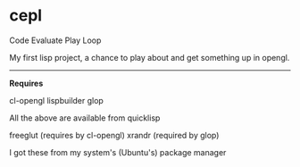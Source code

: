 cepl
====

Code Evaluate Play Loop

My first lisp project, a chance to play about and get something up in opengl.

-----

**Requires**

cl-opengl
lispbuilder
glop

All the above are available from quicklisp

freeglut (requires by cl-opengl)
xrandr (required by glop)

I got these from my system's (Ubuntu's) package manager